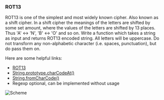### ROT13

ROT13 is one of the simplest and most widely known cipher. Also known as a shift cipher. In a shift cipher the meanings of the letters are shifted by some set amount, where the values of the letters are shifted by 13 places. Thus 'A' ↔ 'N', 'B' ↔ 'O' and so on.
Write a function which takes a string as input and returns ROT13 encoded string.
All letters will be uppercase. Do not transform any non-alphabetic character (i.e. spaces, punctuation), but do pass them on.

Here are some helpful links:
* [ROT13](https://en.wikipedia.org/wiki/ROT13)
* [String.prototype.charCodeAt()]()
* [String.fromCharCode()]()
* Regexp optional, can be implemented without usage


![Scheme](https://upload.wikimedia.org/wikipedia/commons/3/33/ROT13_table_with_example.svg)
